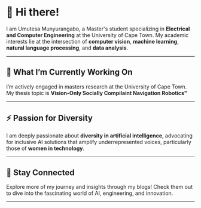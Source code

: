 
# 👋 Hi there! 

I am Umutesa Munyurangabo, a Master's student specializing in **Electrical and Computer Engineering** at the University of Cape Town. My academic interests lie at the intersection of **computer vision**, **machine learning**, **natural language processing**, and **data analysis**.

---

## 🔭 What I’m Currently Working On  
I’m actively engaged in masters research at the University of Cape Town. My thesis topic is **Vision-Only Socially Compilaint Navigation Robotics"**

---

## ⚡ Passion for Diversity  
I am deeply passionate about **diversity in artificial intelligence**, advocating for inclusive AI solutions that amplify underrepresented voices, particularly those of **women in technology**. 

---

## 💬 Stay Connected  
Explore more of my journey and insights through my blogs! Check them out to dive into the fascinating world of AI, engineering, and innovation.

---
